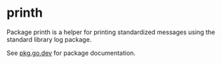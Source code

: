 # printh
Package printh is a helper for printing standardized messages using the standard library log package.

See [pkg.go.dev](https://pkg.go.dev/github.com/felipeneuwald/printh) for package documentation.
